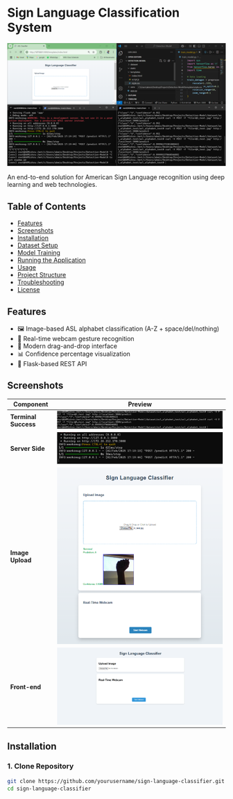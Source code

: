 # Sign Language Classification System

![Project Banner](./src/Banner.png)

An end-to-end solution for American Sign Language recognition using deep learning and web technologies.

## Table of Contents
- [Features](#features)
- [Screenshots](#screenshots)
- [Installation](#installation)
- [Dataset Setup](#dataset-setup)
- [Model Training](#model-training)
- [Running the Application](#running-the-application)
- [Usage](#usage)
- [Project Structure](#project-structure)
- [Troubleshooting](#troubleshooting)
- [License](#license)

## Features
- 🖼️ Image-based ASL alphabet classification (A-Z + space/del/nothing)
- 📸 Real-time webcam gesture recognition
- 🎨 Modern drag-and-drop interface
- 📊 Confidence percentage visualization
- 🚀 Flask-based REST API

## Screenshots
| Component | Preview |
|-----------|---------|
| **Terminal Success** | ![Terminal](./src/Terminal_Success.png) |
| **Server Side** | ![Frontend](./src/Server.png) |
| **Image Upload** | ![Upload](./src/Web_Success.png) |
| **Front-end** | ![Webcam](./src/Screenshot%202025-02-01%20223044.png) |

## Installation

### 1. Clone Repository
```bash
git clone https://github.com/yourusername/sign-language-classifier.git
cd sign-language-classifier